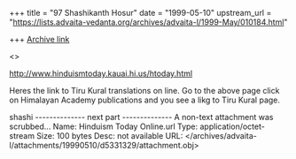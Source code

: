 +++
title = "97 Shashikanth Hosur"
date = "1999-05-10"
upstream_url = "https://lists.advaita-vedanta.org/archives/advaita-l/1999-May/010184.html"

+++
[Archive link](https://lists.advaita-vedanta.org/archives/advaita-l/1999-May/010184.html)

 <<Hinduism Today Online.url>>

 http://www.hinduismtoday.kauai.hi.us/htoday.html

Heres the link to Tiru Kural translations on line. Go to the above page
click on Himalayan Academy publications and you see a likg to Tiru Kural
page.

shashi
-------------- next part --------------
A non-text attachment was scrubbed...
Name: Hinduism Today Online.url
Type: application/octet-stream
Size: 100 bytes
Desc: not available
URL: </archives/advaita-l/attachments/19990510/d5331329/attachment.obj>
